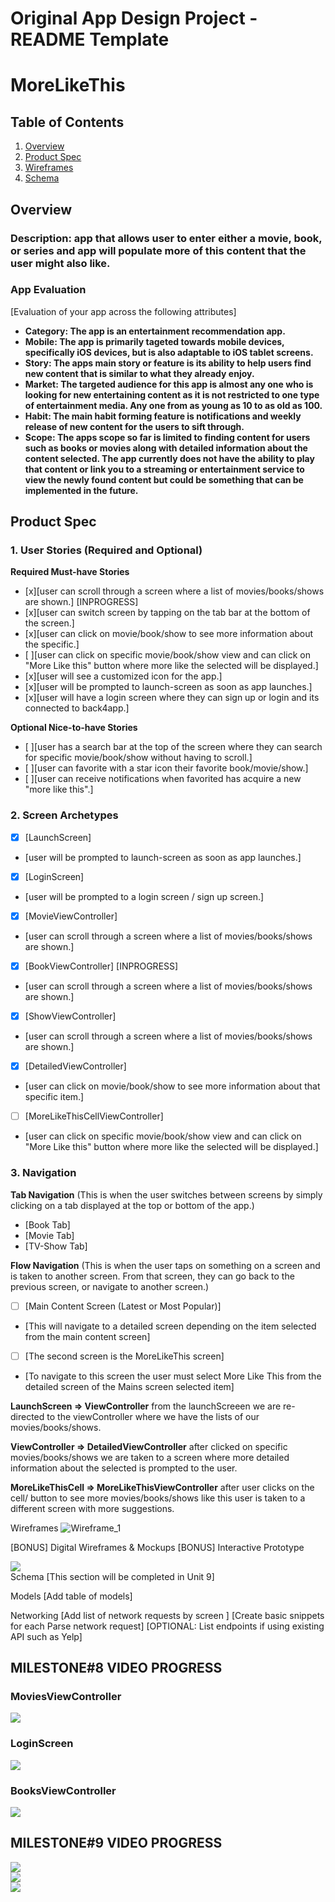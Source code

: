 Original App Design Project - README Template
===

# MoreLikeThis

## Table of Contents

1. [Overview](#Overview)
2. [Product Spec](#Product-Spec)
3. [Wireframes](#Wireframes)
4. [Schema](#Schema)

## Overview
### Description: app that allows user to enter either a movie, book, or series and app will populate more of this content that the user might also like.

### App Evaluation
[Evaluation of your app across the following attributes]

- **Category: The app is an entertainment recommendation app.**
- **Mobile: The app is primarily tageted towards mobile devices, specifically iOS devices, but is also adaptable to iOS tablet screens.**
- **Story: The apps main story or feature is its ability to help users find new content that is similar to what they already enjoy.**
- **Market: The targeted audience for this app is almost any one who is looking for new entertaining content as it is not restricted to one type of entertainment media. Any one from as young as 10 to as old as 100.**
- **Habit: The main habit forming feature is notifications and weekly release of new content for the users to sift through.**
- **Scope: The apps scope so far is limited to finding content for users such as books or movies along with detailed information about the content selected. The app currently does not have the ability to play that content or link you to a streaming or entertainment service to view the newly found content but could be something that can be implemented in the future.**

## Product Spec
### 1. User Stories (Required and Optional)

**Required Must-have Stories**

* [x][user can  scroll through a screen where a list of movies/books/shows are shown.] [INPROGRESS]
* [x][user can switch screen by tapping on the tab bar at the bottom of the screen.]
* [x][user can click on movie/book/show to see more information about the specific.]
* [ ][user can click on specific movie/book/show view and can click on "More Like this" button where more like the selected will be displayed.]
* [x][user will see a customized icon for the app.]
* [x][user will be prompted to launch-screen as soon as app launches.]
* [x][user will have a login screen where they can sign up or login and its connected to back4app.]

**Optional Nice-to-have Stories**

* [ ][user has a search bar at the top of the screen where they can search for specific movie/book/show without having to scroll.]
* [ ][user can favorite with a star icon their favorite book/movie/show.]
* [ ][user can receive notifications when favorited has acquire a new "more like this".]


### 2. Screen Archetypes

- [x] [LaunchScreen]
* [user will be prompted to launch-screen as soon as app launches.]
- [x] [LoginScreen]
* [user will be prompted to a login screen / sign up screen.]
- [x] [MovieViewController]
* [user can  scroll through a screen where a list of movies/books/shows are shown.]
 - [x] [BookViewController] [INPROGRESS]
* [user can  scroll through a screen where a list of movies/books/shows are shown.]
- [x] [ShowViewController]
* [user can  scroll through a screen where a list of movies/books/shows are shown.]
- [x] [DetailedViewController]
* [user can click on movie/book/show to see more information about that specific item.]
- [ ] [MoreLikeThisCellViewController]
* [user can click on specific movie/book/show view and can click on "More Like this" button where more like the selected will be displayed.]


### 3. Navigation

**Tab Navigation** (This is when the user switches between screens by simply clicking on a tab displayed at the top or bottom of the app.)
* [Book Tab]
* [Movie Tab]
* [TV-Show Tab]

**Flow Navigation** (This is when the user taps on something on a screen and is taken to another screen. From that screen, they can go back to the previous screen, or navigate to another screen.)

- [ ] [Main Content Screen (Latest or Most Popular)]
* [This will navigate to a detailed screen depending on the item selected from the main content screen]
- [ ] [The second screen is the MoreLikeThis screen]
* [To navigate to this screen the user must select More Like This from the detailed screen of the Mains screen selected item]

**LaunchScreen => ViewController**
from the launchScreeen we are re-directed to the viewController where we have the lists of our movies/books/shows.

**ViewController => DetailedViewController**
after clicked on specific movies/books/shows we are taken  to a screen where more detailed information about the selected is prompted to the user.

**MoreLikeThisCell => MoreLikeThisViewController**
after user clicks on the cell/ button to see more movies/books/shows like this user is taken to a different screen with more suggestions.


Wireframes
![Wireframe_1](https://github.com/jcuetocalnick/MoreLikeThis/assets/100786631/de7ddb6e-dd30-40f5-9728-2446c3bf0236)

[BONUS] Digital Wireframes & Mockups
[BONUS] Interactive Prototype
<div>
    <a href="https://www.loom.com/share/59d3f7983ed9497783805fa53a8ef187">
    </a>
    <a href="https://www.loom.com/share/59d3f7983ed9497783805fa53a8ef187">
      <img style="max-width:300px;" src="https://cdn.loom.com/sessions/thumbnails/59d3f7983ed9497783805fa53a8ef187-with-play.gif">
    </a>
  </div>
Schema
[This section will be completed in Unit 9]

Models
[Add table of models]

Networking
[Add list of network requests by screen ]
[Create basic snippets for each Parse network request]
[OPTIONAL: List endpoints if using existing API such as Yelp]

## MILESTONE#8 VIDEO PROGRESS

### MoviesViewController

<div>
    <a href="https://www.loom.com/share/918135aa0edf461b88cfbcd7bfd65ccf">
    </a>
    <a href="https://www.loom.com/share/918135aa0edf461b88cfbcd7bfd65ccf">
      <img style="max-width:300px;" src="https://cdn.loom.com/sessions/thumbnails/918135aa0edf461b88cfbcd7bfd65ccf-with-play.gif">
    </a>
  </div>

### LoginScreen
 <div>
    <a href="https://www.loom.com/share/cd05c6898828477a9089043a1b1f93b6">
    </a>
    <a href="https://www.loom.com/share/cd05c6898828477a9089043a1b1f93b6">
      <img style="max-width:300px;" src="https://cdn.loom.com/sessions/thumbnails/cd05c6898828477a9089043a1b1f93b6-with-play.gif">
    </a>
  </div>

  ### BooksViewController
  <div>
    <a href="https://www.loom.com/share/078195d49d894b318338ace195878e43">
    </a>
    <a href="https://www.loom.com/share/078195d49d894b318338ace195878e43">
      <img style="max-width:300px;" src="https://cdn.loom.com/sessions/thumbnails/078195d49d894b318338ace195878e43-with-play.gif">
    </a>
  </div>

<div>

 ## MILESTONE#9 VIDEO PROGRESS
 <div>
    <a href="https://www.loom.com/share/4284006baff64fe2b46b5042dd8d60fc">
    </a>
    <a href="https://www.loom.com/share/4284006baff64fe2b46b5042dd8d60fc">
      <img style="max-width:300px;" src="https://cdn.loom.com/sessions/thumbnails/4284006baff64fe2b46b5042dd8d60fc-with-play.gif">
    </a>
  </div>
  
  <div>
    <a href="https://www.loom.com/share/fe0f48c19b0d420cb9dd1e9976c5f9ea">
    </a>
    <a href="https://www.loom.com/share/fe0f48c19b0d420cb9dd1e9976c5f9ea">
      <img style="max-width:300px;" src="https://cdn.loom.com/sessions/thumbnails/fe0f48c19b0d420cb9dd1e9976c5f9ea-with-play.gif">
    </a>
  </div>

  <div>
    <a href="https://www.loom.com/share/092ece2827b445ca9eff0d081388e918">
    </a>
    <a href="https://www.loom.com/share/092ece2827b445ca9eff0d081388e918">
      <img style="max-width:300px;" src="https://cdn.loom.com/sessions/thumbnails/092ece2827b445ca9eff0d081388e918-with-play.gif">
    </a>
  </div>
